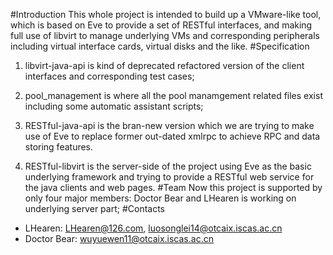 #Introduction
This whole project is intended to build up a VMware-like tool, which is based on Eve to provide a set of RESTful interfaces, and making full use of libvirt to manage underlying VMs and corresponding peripherals including virtual interface cards, virtual disks and the like.
#Specification
1) libvirt-java-api is kind of deprecated refactored version of the client interfaces and corresponding test cases;

2) pool_management is where all the pool manamgement related files exist including some automatic assistant scripts;

3) RESTful-java-api is the bran-new version which we are trying to make use of Eve to replace former out-dated xmlrpc to achieve RPC and data storing features.

4) RESTful-libvirt is the server-side of the project using Eve as the basic underlying framework and trying to provide a RESTful web service for the java clients and web pages.
#Team
Now this project is supported by only four major members:
Doctor Bear and LHearen is working on underlying server part;
#Contacts
* LHearen: LHearen@126.com, luosonglei14@otcaix.iscas.ac.cn
* Doctor Bear: wuyuewen11@otcaix.iscas.ac.cn 
